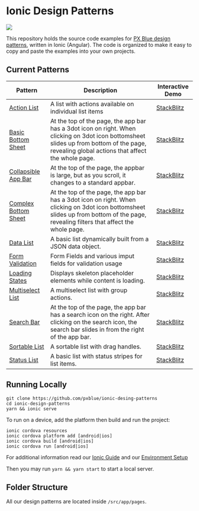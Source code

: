 # Ionic Design Patterns

[![](https://img.shields.io/circleci/project/github/pxblue/ionic-design-patterns/master.svg?style=flat)](https://circleci.com/gh/pxblue/ionic-design-patterns/tree/master)

This repository holds the source code examples for [PX Blue design patterns](https://pxblue.github.io/patterns), written in Ionic (Angular). The code is organized to make it easy to copy and paste the examples into your own projects.

## Current Patterns

| Pattern                                                                        | Description                                                                                                                                                                                  | Interactive Demo                                                                                                                                                              |
| ------------------------------------------------------------------------------ | -------------------------------------------------------------------------------------------------------------------------------------------------------------------------------------------- | ----------------------------------------------------------------------------------------------------------------------------------------------------------------------------- |
| [Action List](https://pxblue.github.io/patterns/lists)                         | A list with actions available on individual list items                                                                                                                                       | [StackBlitz](https://stackblitz.com/github/pxblue/ionic-design-patterns?file=src%2Fapp%2Fpages%2Flist%2Faction-list%2Faction-list.component.html)                           |
| [Basic Bottom Sheet](https://pxblue.github.io/patterns/overlay)                | At the top of the page, the app bar has a 3dot icon on right. When clicking on 3dot icon bottomsheet slides up from bottom of the page, revealing global actions that affect the whole page. | [StackBlitz](https://stackblitz.com/github/pxblue/ionic-design-patterns?file=src%2Fapp%2Fpages%2Foverlays%2Fbasic-bottom-sheet%2Fbasic-bottom-sheet.component.html)         |
| [Collapsible App Bar](https://pxblue.github.io/patterns/appbar)                | At the top of the page, the appbar is large, but as you scroll, it changes to a standard appbar.                                                                                             | [StackBlitz](https://stackblitz.com/github/pxblue/ionic-design-patterns?file=src%2Fapp%2Fpages%2Fapp-bar%2Fcollapsible-app-bar%2Fcollapsible-app-bar.component.ts)          |
| [Complex Bottom Sheet](https://pxblue.github.io/patterns/overlay)              | At the top of the page, the app bar has a 3dot icon on right. When clicking on 3dot icon bottomsheet slides up from bottom of the page, revealing filters that affect the whole page.        | [StackBlitz](https://stackblitz.com/github/pxblue/ionic-design-patterns?file=src%2Fapp%2Fpages%2Foverlays%2Fcomplex-bottom-sheet%2Fcomplex-bottom-sheet.component.html)     |
| [Data List](https://pxblue.github.io/patterns/lists)                           | A basic list dynamically built from a JSON data object.                                                                                                                                      | [StackBlitz](https://stackblitz.com/github/pxblue/ionic-design-patterns?file=src%2Fapp%2Fpages%2Flist%2Fdata-list%2Fdata-list.component.html)                               |
| [Form Validation](https://pxblue.github.io/patterns/lists)                     | Form Fields and various imput fields for validation usage                                                                                                                                    | [StackBlitz]()                               |
| [Loading States](https://pxblue.github.io/patterns/empty-states)               | Displays skeleton placeholder elements while content is loading.                                                                                                                             | [StackBlitz](https://stackblitz.com/github/pxblue/ionic-design-patterns?file=src%2Fapp%2Fpages%2Floading-states%2Floading-states.component.html)                            |
| [Multiselect List](https://pxblue.github.io/patterns/lists)                    | A multiselect list with group actions.                                                                                                                                                       | [StackBlitz](https://stackblitz.com/github/pxblue/ionic-design-patterns?file=src%2Fapp%2Fpages%2Flist%2Fmultiselect-list%2Fmultiselect-list.component.html)                 |
| [Search Bar](https://pxblue.github.io/patterns/appbar)                         | At the top of the page, the app bar has a search icon on the right. After clicking on the search icon, the search bar slides in from the right of the app bar.                               | [StackBlitz](https://stackblitz.com/github/pxblue/ionic-design-patterns?file=src%2Fapp%2Fpages%2Fapp-bar%2Fsearch-bar%2Fsearch-bar.component.html)                          |
| [Sortable List](https://pxblue.github.io/patterns/lists)                       | A sortable list with drag handles.                                                                                                                                                           | [StackBlitz](https://stackblitz.com/github/pxblue/ionic-design-patterns?file=src%2Fapp%2Fpages%2Flist%2Fsortable-list%2Fsortable-list.component.html)                       |
| [Status List](https://pxblue.github.io/patterns/lists)                         | A basic list with status stripes for list items.                                                                                                                                             | [StackBlitz](https://stackblitz.com/github/pxblue/ionic-design-patterns?file=src%2Fapp%2Fpages%2Flist%2Fstatus-list%2Fstatus-list.component.html)                           |

## Running Locally

```
git clone https://github.com/pxblue/ionic-desing-patterns
cd ionic-design-patterns
yarn && ionic serve
```
To run on a device, add the platform then build and run the project:
```
ionic cordova resources
ionic cordova platform add [android|ios]
ionic cordova build [android|ios]
ionic cordova run [android|ios]
```
For additional information read our [Ionic Guide](https://pxblue.github.io/development/frameworks-mobile/ionic) and our [Environment Setup](https://pxblue.github.io/development/environment)

Then you may run `yarn && yarn start` to start a local server.

## Folder Structure

All our design patterns are located inside `/src/app/pages`.
